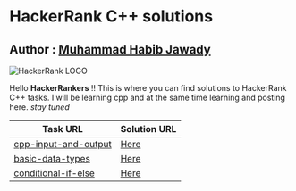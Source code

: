 # HackerRank C++ solutions
## Author : [Muhammad Habib Jawady](https://www.facebook.com/hbibz2018)

![HackerRank LOGO](http://www.jeremykruer.com/content/images/2016/11/HackerRankLogo.jpg)

Hello **HackerRankers** !!
This is where you can find solutions to HackerRank C++ tasks. I will be learning cpp and at the same
time learning and posting here.
_stay tuned_

Task URL | Solution URL
---------|-------------
[cpp-input-and-output](https://www.hackerrank.com/challenges/cpp-input-and-output/problem)|[Here](https://github.com/hbibz-journey/hackerrank-sol-cpp/blob/master/cpp-input-and-output.cpp)
[basic-data-types](https://www.hackerrank.com/challenges/c-tutorial-basic-data-types/problem)|[Here](https://github.com/hbibz-journey/hackerrank-sol-cpp/blob/master/basic-data-types.cpp)
[conditional-if-else](https://www.hackerrank.com/challenges/c-tutorial-conditional-if-else/problem)|[Here](https://github.com/hbibz-journey/hackerrank-sol-cpp/blob/master/conditional-if-else.cpp)


